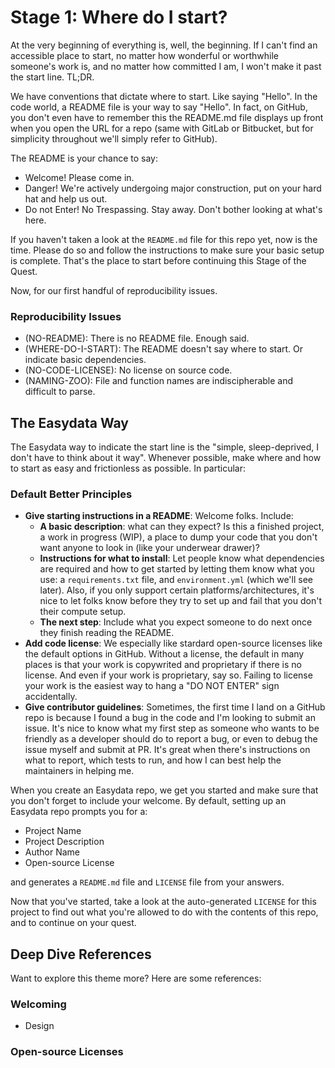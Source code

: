# Stage 1: Where do I start?

At the very beginning of everything is, well, the beginning. If I can't find an accessible place to start, no matter how wonderful or worthwhile someone's work is, and no matter how committed I am, I won't make it past the start line. TL;DR.

We have conventions that dictate where to start. Like saying "Hello". In the code world, a README file is your way to say "Hello". In fact, on GitHub, you don't even have to remember this the README.md file displays up front when you open the URL for a repo (same with GitLab or Bitbucket, but for simplicity throughout we'll simply refer to GitHub).

The README is your chance to say:

* Welcome! Please come in.
* Danger! We're actively undergoing major construction, put on your hard hat and help us out.
* Do not Enter! No Trespassing. Stay away. Don't bother looking at what's here.

If you haven't taken a look at the `README.md` file for this repo yet, now is the time. Please do so and follow the instructions to make sure your basic setup is complete. That's the place to start before continuing this Stage of the Quest.

Now, for our first handful of reproducibility issues.

### Reproducibility Issues
* (NO-README): There is no README file. Enough said.
* (WHERE-DO-I-START): The README doesn't say where to start. Or indicate basic dependencies.
* (NO-CODE-LICENSE): No license on source code.
* (NAMING-ZOO): File and function names are indiscipherable and difficult to parse.

## The Easydata Way

The Easydata way to indicate the start line is the "simple, sleep-deprived, I don't have to think about it way". Whenever possible, make where and how to start as easy and frictionless as possible. In particular:

### Default Better Principles
* **Give starting instructions in a README**: Welcome folks. Include:
  * **A basic description**: what can they expect? Is this a finished project, a work in progress (WIP), a place to dump your code that you don't want anyone to look in (like your underwear drawer)?
  * **Instructions for what to install**: Let people know what dependencies are required and how to get started by letting them know what you use: a `requirements.txt` file, and `environment.yml` (which we'll see later). Also, if you only support certain platforms/architectures, it's nice to let folks know before they try to set up and fail that you don't their compute setup.
  * **The next step**: Include what you expect someone to do next once they finish reading the README.
* **Add code license**: We especially like stardard open-source licenses like the default options in GitHub. Without a license, the default in many places is that your work is copywrited and proprietary if there is no license. And even if your work is proprietary, say so. Failing to license your work is the easiest way to hang a "DO NOT ENTER" sign accidentally.
 * **Give contributor guidelines**: Sometimes, the first time I land on a GitHub repo is because I found a bug in the code and I'm looking to submit an issue. It's nice to know what my first step as someone who wants to be friendly as a developer should do to report a bug, or even to debug the issue myself and submit at PR. It's great when there's instructions on what to report, which tests to run, and how I can best help the maintainers in helping me.

When you create an Easydata repo, we get you started and make sure that you don't forget to include your welcome. By default, setting up an Easydata repo prompts you for a:

* Project Name
* Project Description
* Author Name
* Open-source License

and generates a `README.md` file and `LICENSE` file from your answers.

Now that you've started, take a look at the auto-generated `LICENSE` for this project to find out what you're allowed to do with the contents of this repo, and to continue on your quest.

## Deep Dive References
Want to explore this theme more? Here are some references:

### Welcoming

* Design

### Open-source Licenses